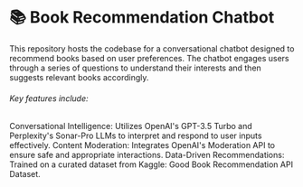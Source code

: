 # 📚 Book Recommendation Chatbot
This repository hosts the codebase for a conversational chatbot designed to recommend books based on user preferences. The chatbot engages users through a series of questions to understand their interests and then suggests relevant books accordingly.

###### Key features include:

Conversational Intelligence: Utilizes OpenAI's GPT-3.5 Turbo and Perplexity's Sonar-Pro LLMs to interpret and respond to user inputs effectively.
Content Moderation: Integrates OpenAI's Moderation API to ensure safe and appropriate interactions.
Data-Driven Recommendations: Trained on a curated dataset from Kaggle: Good Book Recommendation API Dataset.
